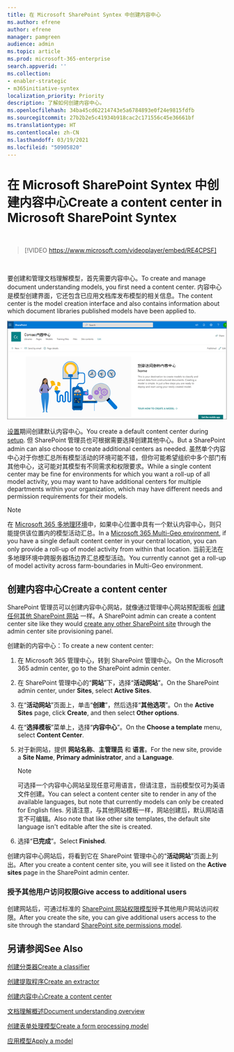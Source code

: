 ```yaml
---
title: 在 Microsoft SharePoint Syntex 中创建内容中心
ms.author: efrene
author: efrene
manager: pamgreen
audience: admin
ms.topic: article
ms.prod: microsoft-365-enterprise
search.appverid: ''
ms.collection:
- enabler-strategic
- m365initiative-syntex
localization_priority: Priority
description: 了解如何创建内容中心。
ms.openlocfilehash: 34ba45cd62214743e5a6784893e0f24e9815fdfb
ms.sourcegitcommit: 27b2b2e5c41934b918cac2c171556c45e36661bf
ms.translationtype: HT
ms.contentlocale: zh-CN
ms.lasthandoff: 03/19/2021
ms.locfileid: "50905820"
---
```

# <a name="create-a-content-center-in-microsoft-sharepoint-syntex"></a><span data-ttu-id="d5da2-103">在 Microsoft SharePoint Syntex 中创建内容中心</span><span class="sxs-lookup"><span data-stu-id="d5da2-103">Create a content center in Microsoft SharePoint Syntex</span></span>


</br>

> [!VIDEO https://www.microsoft.com/videoplayer/embed/RE4CPSF]

</br>

<span data-ttu-id="d5da2-104">要创建和管理文档理解模型，首先需要内容中心。</span><span class="sxs-lookup"><span data-stu-id="d5da2-104">To create and manage document understanding models, you first need a content center.</span></span> <span data-ttu-id="d5da2-105">内容中心是模型创建界面，它还包含已应用文档库发布模型的相关信息。</span><span class="sxs-lookup"><span data-stu-id="d5da2-105">The content center is the model creation interface and also contains information about which document libraries published models have been applied to.</span></span></br>

   ![选择文档库](../media/content-understanding/content-center-page.png)</br>

<span data-ttu-id="d5da2-107">[设置](set-up-content-understanding.md)期间创建默认内容中心。</span><span class="sxs-lookup"><span data-stu-id="d5da2-107">You create a default content center during [setup](set-up-content-understanding.md).</span></span> <span data-ttu-id="d5da2-108">但 SharePoint 管理员也可根据需要选择创建其他中心。</span><span class="sxs-lookup"><span data-stu-id="d5da2-108">But a SharePoint admin can also choose to create additional centers as needed.</span></span> <span data-ttu-id="d5da2-109">虽然单个内容中心对于你想汇总所有模型活动的环境可能不错，但你可能希望组织中多个部门有其他中心，这可能对其模型有不同需求和权限要求。</span><span class="sxs-lookup"><span data-stu-id="d5da2-109">While a single content center may be fine for environments for which you want a roll-up of all model activity, you may want to have additional centers for multiple departments within your organization, which may have different needs and permission requirements for their models.</span></span>

> [!NOTE]
> <span data-ttu-id="d5da2-110">在 [Microsoft 365 多地理环境](../enterprise/microsoft-365-multi-geo.md)中，如果中心位置中具有一个默认内容中心，则只能提供该位置内的模型活动汇总。</span><span class="sxs-lookup"><span data-stu-id="d5da2-110">In a [Microsoft 365 Multi-Geo environment](../enterprise/microsoft-365-multi-geo.md), if you have a single default content center in your central location, you can only provide a roll-up of model activity from within that location.</span></span> <span data-ttu-id="d5da2-111">当前无法在多地理环境中跨服务器场边界汇总模型活动。</span><span class="sxs-lookup"><span data-stu-id="d5da2-111">You currently cannot get a roll-up of model activity across farm-boundaries in Multi-Geo environment.</span></span> 


## <a name="create-a-content-center"></a><span data-ttu-id="d5da2-112">创建内容中心</span><span class="sxs-lookup"><span data-stu-id="d5da2-112">Create a content center</span></span>

<span data-ttu-id="d5da2-113">SharePoint 管理员可以创建内容中心网站，就像通过管理中心网站预配面板 [创建任何其他 SharePoint 网站](/sharepoint/create-site-collection) 一样。</span><span class="sxs-lookup"><span data-stu-id="d5da2-113">A SharePoint admin can create a content center site like they would [create any other SharePoint site](/sharepoint/create-site-collection) through the admin center site provisioning panel.</span></span>

<span data-ttu-id="d5da2-114">创建新的内容中心：</span><span class="sxs-lookup"><span data-stu-id="d5da2-114">To create a new content center:</span></span>

1. <span data-ttu-id="d5da2-115">在 Microsoft 365 管理中心，转到 SharePoint 管理中心。</span><span class="sxs-lookup"><span data-stu-id="d5da2-115">On the Microsoft 365 admin center, go to the SharePoint admin center.</span></span>

2. <span data-ttu-id="d5da2-116">在 SharePoint 管理中心的“**网站**”下，选择“**活动网站**”。</span><span class="sxs-lookup"><span data-stu-id="d5da2-116">On the SharePoint admin center, under **Sites**, select **Active Sites**.</span></span>

3. <span data-ttu-id="d5da2-117">在“**活动网站**”页面上，单击“**创建**”，然后选择“**其他选项**”。</span><span class="sxs-lookup"><span data-stu-id="d5da2-117">On the **Active Sites** page, click **Create**, and then select **Other options**.</span></span>

4. <span data-ttu-id="d5da2-118">在“**选择模板**”菜单上，选择“**内容中心**”。</span><span class="sxs-lookup"><span data-stu-id="d5da2-118">On the **Choose a template** menu, select **Content Center**.</span></span>

5. <span data-ttu-id="d5da2-119">对于新网站，提供 **网站名称**、**主管理员** 和 **语言**。</span><span class="sxs-lookup"><span data-stu-id="d5da2-119">For the new site, provide a **Site Name**, **Primary administrator**, and a **Language**.</span></span></br>

   > [!NOTE] 
   > <span data-ttu-id="d5da2-120">可选择一个内容中心网站呈现任意可用语言，但请注意，当前模型仅可为英语文件创建。</span><span class="sxs-lookup"><span data-stu-id="d5da2-120">You can select a content center site to render in any of the available languages, but note that currently models can only be created for English files.</span></span> <span data-ttu-id="d5da2-121">另请注意，与其他网站模板一样，网站创建后，默认网站语言不可编辑。</span><span class="sxs-lookup"><span data-stu-id="d5da2-121">Also note that like other site templates, the default site language isn't editable after the site is created.</span></span></br>

6. <span data-ttu-id="d5da2-122">选择“**已完成**”。</span><span class="sxs-lookup"><span data-stu-id="d5da2-122">Select **Finished**.</span></span>
 
<span data-ttu-id="d5da2-123">创建内容中心网站后，将看到它在 SharePoint 管理中心的“**活动网站**”页面上列出。</span><span class="sxs-lookup"><span data-stu-id="d5da2-123">After you create a content center site, you will see it listed on the **Active sites** page in the SharePoint admin center.</span></span> 

### <a name="give-access-to-additional-users"></a><span data-ttu-id="d5da2-124">授予其他用户访问权限</span><span class="sxs-lookup"><span data-stu-id="d5da2-124">Give access to additional users</span></span>
 
<span data-ttu-id="d5da2-125">创建网站后，可通过标准的 [SharePoint 网站权限模型](/sharepoint/modern-experience-sharing-permissions)授予其他用户网站访问权限。</span><span class="sxs-lookup"><span data-stu-id="d5da2-125">After you create the site, you can give additional users access to the site through the standard [SharePoint site permissions model](/sharepoint/modern-experience-sharing-permissions).</span></span>

## <a name="see-also"></a><span data-ttu-id="d5da2-126">另请参阅</span><span class="sxs-lookup"><span data-stu-id="d5da2-126">See Also</span></span>
[<span data-ttu-id="d5da2-127">创建分类器</span><span class="sxs-lookup"><span data-stu-id="d5da2-127">Create a classifier</span></span>](create-a-classifier.md)

[<span data-ttu-id="d5da2-128">创建提取程序</span><span class="sxs-lookup"><span data-stu-id="d5da2-128">Create an extractor</span></span>](create-an-extractor.md)

[<span data-ttu-id="d5da2-129">创建内容中心</span><span class="sxs-lookup"><span data-stu-id="d5da2-129">Create a content center</span></span>](create-a-content-center.md)

[<span data-ttu-id="d5da2-130">文档理解概述</span><span class="sxs-lookup"><span data-stu-id="d5da2-130">Document understanding overview</span></span>](document-understanding-overview.md)

[<span data-ttu-id="d5da2-131">创建表单处理模型</span><span class="sxs-lookup"><span data-stu-id="d5da2-131">Create a form processing model</span></span>](create-a-form-processing-model.md)

[<span data-ttu-id="d5da2-132">应用模型</span><span class="sxs-lookup"><span data-stu-id="d5da2-132">Apply a model</span></span>](apply-a-model.md)